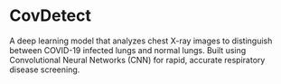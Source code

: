 # CovDetect
A deep learning model that analyzes chest X-ray images to distinguish between COVID-19 infected lungs and normal lungs. Built using Convolutional Neural Networks (CNN) for rapid, accurate respiratory disease screening.
